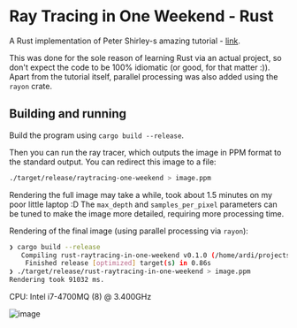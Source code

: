 
#  Ray Tracing in One Weekend - Rust

A Rust implementation of Peter Shirley-s amazing tutorial - [link](https://raytracing.github.io/books/RayTracingInOneWeekend.html).

This was done for the sole reason of learning Rust via an actual project, so don't expect the code to be 100% idiomatic (or good, for that matter :)).
Apart from the tutorial itself, parallel processing was also added using the `rayon` crate.

## Building and running
Build the program using `cargo build --release`.

Then you can run the ray tracer, which outputs the image in PPM format to the standard output.
You can redirect this image to a file: 

```bash
./target/release/raytracing-one-weekend > image.ppm
```

Rendering the full image may take a while, took about 1.5 minutes on my poor little laptop :D
The `max_depth` and `samples_per_pixel` parameters can be tuned to make the image more detailed, requiring more processing time.

Rendering of the final image (using parallel processing via `rayon`):
```bash
❯ cargo build --release
   Compiling rust-raytracing-in-one-weekend v0.1.0 (/home/ardi/projects/rust-raytracing-in-one-weekend)
    Finished release [optimized] target(s) in 0.86s
❯ ./target/release/rust-raytracing-in-one-weekend > image.ppm
Rendering took 91032 ms.
```
CPU: Intel i7-4700MQ (8) @ 3.400GHz

![image](./blob/master/image.ppm?raw=true)